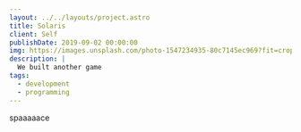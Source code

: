 ```yaml
---
layout: ../../layouts/project.astro
title: Solaris
client: Self
publishDate: 2019-09-02 00:00:00
img: https://images.unsplash.com/photo-1547234935-80c7145ec969?fit=crop&w=1400&h=700&q=75
description: |
  We built another game
tags:
  - development
  - programming
---
```


spaaaaace

